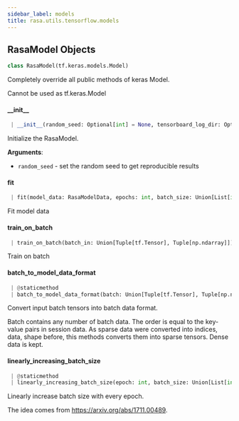 ```yaml
---
sidebar_label: models
title: rasa.utils.tensorflow.models
---
```


## RasaModel Objects

```python
class RasaModel(tf.keras.models.Model)
```

Completely override all public methods of keras Model.

Cannot be used as tf.keras.Model

#### \_\_init\_\_

```python
 | __init__(random_seed: Optional[int] = None, tensorboard_log_dir: Optional[Text] = None, tensorboard_log_level: Optional[Text] = "epoch", checkpoint_model: Optional[bool] = False, **kwargs, ,) -> None
```

Initialize the RasaModel.

**Arguments**:

- `random_seed` - set the random seed to get reproducible results

#### fit

```python
 | fit(model_data: RasaModelData, epochs: int, batch_size: Union[List[int], int], evaluate_on_num_examples: int, evaluate_every_num_epochs: int, batch_strategy: Text, silent: bool = False, loading: bool = False, eager: bool = False) -> None
```

Fit model data

#### train\_on\_batch

```python
 | train_on_batch(batch_in: Union[Tuple[tf.Tensor], Tuple[np.ndarray]]) -> None
```

Train on batch

#### batch\_to\_model\_data\_format

```python
 | @staticmethod
 | batch_to_model_data_format(batch: Union[Tuple[tf.Tensor], Tuple[np.ndarray]], data_signature: Dict[Text, Dict[Text, List[FeatureSignature]]]) -> Dict[Text, Dict[Text, List[tf.Tensor]]]
```

Convert input batch tensors into batch data format.

Batch contains any number of batch data. The order is equal to the
key-value pairs in session data. As sparse data were converted into indices,
data, shape before, this methods converts them into sparse tensors. Dense data
is kept.

#### linearly\_increasing\_batch\_size

```python
 | @staticmethod
 | linearly_increasing_batch_size(epoch: int, batch_size: Union[List[int], int], epochs: int) -> int
```

Linearly increase batch size with every epoch.

The idea comes from https://arxiv.org/abs/1711.00489.

